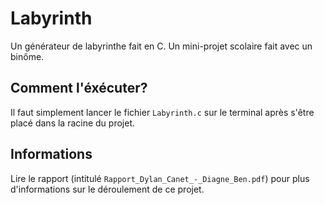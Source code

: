 # Labyrinth
Un générateur de labyrinthe fait en C. Un mini-projet scolaire fait avec un binôme.

## Comment l'éxécuter?
Il faut simplement lancer le fichier `Labyrinth.c` sur le terminal après s'être placé dans la racine du projet.

## Informations
Lire le rapport (intitulé `Rapport_Dylan_Canet_-_Diagne_Ben.pdf`) pour plus d'informations sur le déroulement de ce projet.
